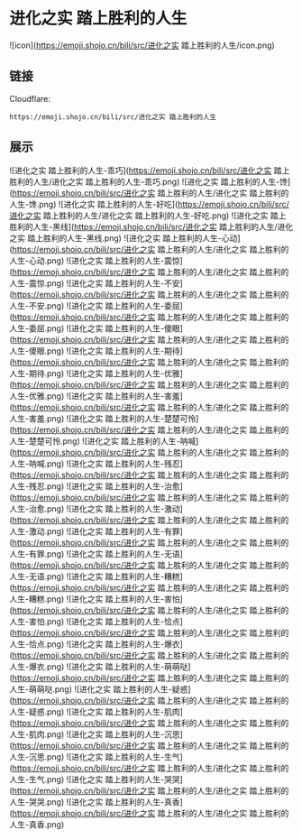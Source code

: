 # 进化之实 踏上胜利的人生
![icon](https://emoji.shojo.cn/bili/src/进化之实 踏上胜利的人生/icon.png)
## 链接
Cloudflare:
```
https://emoji.shojo.cn/bili/src/进化之实 踏上胜利的人生
```
## 展示
![进化之实 踏上胜利的人生-乖巧](https://emoji.shojo.cn/bili/src/进化之实 踏上胜利的人生/进化之实 踏上胜利的人生-乖巧.png)
![进化之实 踏上胜利的人生-馋](https://emoji.shojo.cn/bili/src/进化之实 踏上胜利的人生/进化之实 踏上胜利的人生-馋.png)
![进化之实 踏上胜利的人生-好吃](https://emoji.shojo.cn/bili/src/进化之实 踏上胜利的人生/进化之实 踏上胜利的人生-好吃.png)
![进化之实 踏上胜利的人生-黑线](https://emoji.shojo.cn/bili/src/进化之实 踏上胜利的人生/进化之实 踏上胜利的人生-黑线.png)
![进化之实 踏上胜利的人生-心动](https://emoji.shojo.cn/bili/src/进化之实 踏上胜利的人生/进化之实 踏上胜利的人生-心动.png)
![进化之实 踏上胜利的人生-震惊](https://emoji.shojo.cn/bili/src/进化之实 踏上胜利的人生/进化之实 踏上胜利的人生-震惊.png)
![进化之实 踏上胜利的人生-不安](https://emoji.shojo.cn/bili/src/进化之实 踏上胜利的人生/进化之实 踏上胜利的人生-不安.png)
![进化之实 踏上胜利的人生-委屈](https://emoji.shojo.cn/bili/src/进化之实 踏上胜利的人生/进化之实 踏上胜利的人生-委屈.png)
![进化之实 踏上胜利的人生-傻眼](https://emoji.shojo.cn/bili/src/进化之实 踏上胜利的人生/进化之实 踏上胜利的人生-傻眼.png)
![进化之实 踏上胜利的人生-期待](https://emoji.shojo.cn/bili/src/进化之实 踏上胜利的人生/进化之实 踏上胜利的人生-期待.png)
![进化之实 踏上胜利的人生-优雅](https://emoji.shojo.cn/bili/src/进化之实 踏上胜利的人生/进化之实 踏上胜利的人生-优雅.png)
![进化之实 踏上胜利的人生-害羞](https://emoji.shojo.cn/bili/src/进化之实 踏上胜利的人生/进化之实 踏上胜利的人生-害羞.png)
![进化之实 踏上胜利的人生-楚楚可怜](https://emoji.shojo.cn/bili/src/进化之实 踏上胜利的人生/进化之实 踏上胜利的人生-楚楚可怜.png)
![进化之实 踏上胜利的人生-呐喊](https://emoji.shojo.cn/bili/src/进化之实 踏上胜利的人生/进化之实 踏上胜利的人生-呐喊.png)
![进化之实 踏上胜利的人生-残忍](https://emoji.shojo.cn/bili/src/进化之实 踏上胜利的人生/进化之实 踏上胜利的人生-残忍.png)
![进化之实 踏上胜利的人生-治愈](https://emoji.shojo.cn/bili/src/进化之实 踏上胜利的人生/进化之实 踏上胜利的人生-治愈.png)
![进化之实 踏上胜利的人生-激动](https://emoji.shojo.cn/bili/src/进化之实 踏上胜利的人生/进化之实 踏上胜利的人生-激动.png)
![进化之实 踏上胜利的人生-有罪](https://emoji.shojo.cn/bili/src/进化之实 踏上胜利的人生/进化之实 踏上胜利的人生-有罪.png)
![进化之实 踏上胜利的人生-无语](https://emoji.shojo.cn/bili/src/进化之实 踏上胜利的人生/进化之实 踏上胜利的人生-无语.png)
![进化之实 踏上胜利的人生-糟糕](https://emoji.shojo.cn/bili/src/进化之实 踏上胜利的人生/进化之实 踏上胜利的人生-糟糕.png)
![进化之实 踏上胜利的人生-害怕](https://emoji.shojo.cn/bili/src/进化之实 踏上胜利的人生/进化之实 踏上胜利的人生-害怕.png)
![进化之实 踏上胜利的人生-恰点](https://emoji.shojo.cn/bili/src/进化之实 踏上胜利的人生/进化之实 踏上胜利的人生-恰点.png)
![进化之实 踏上胜利的人生-爆衣](https://emoji.shojo.cn/bili/src/进化之实 踏上胜利的人生/进化之实 踏上胜利的人生-爆衣.png)
![进化之实 踏上胜利的人生-萌萌哒](https://emoji.shojo.cn/bili/src/进化之实 踏上胜利的人生/进化之实 踏上胜利的人生-萌萌哒.png)
![进化之实 踏上胜利的人生-疑惑](https://emoji.shojo.cn/bili/src/进化之实 踏上胜利的人生/进化之实 踏上胜利的人生-疑惑.png)
![进化之实 踏上胜利的人生-肌肉](https://emoji.shojo.cn/bili/src/进化之实 踏上胜利的人生/进化之实 踏上胜利的人生-肌肉.png)
![进化之实 踏上胜利的人生-沉思](https://emoji.shojo.cn/bili/src/进化之实 踏上胜利的人生/进化之实 踏上胜利的人生-沉思.png)
![进化之实 踏上胜利的人生-生气](https://emoji.shojo.cn/bili/src/进化之实 踏上胜利的人生/进化之实 踏上胜利的人生-生气.png)
![进化之实 踏上胜利的人生-哭哭](https://emoji.shojo.cn/bili/src/进化之实 踏上胜利的人生/进化之实 踏上胜利的人生-哭哭.png)
![进化之实 踏上胜利的人生-真香](https://emoji.shojo.cn/bili/src/进化之实 踏上胜利的人生/进化之实 踏上胜利的人生-真香.png)
